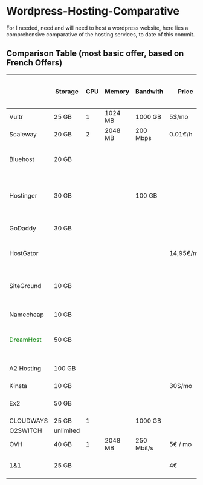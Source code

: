 # Wordpress-Hosting-Comparative

For I needed, need and will need to host a wordpress website, here lies a comprehensive comparative of the hosting services, to date of this commit.

## Comparison Table (most basic offer, based on French Offers)

|            | Storage   | CPU | Memory  | Bandwith   | Price     | Total / month (+20% vat) | Price 1 year (w/ discount)                                         | Price 2 year (w/ discount)       |
|------------|-----------|-----|---------|------------|-----------|--------------------------|--------------------------------------------------------------------|----------------------------------|
| Vultr      | 25 GB     | 1   | 1024 MB | 1000 GB    | 5$/mo     | 6$                       | 72$                                                                | 144€                             |
| Scaleway   | 20 GB     | 2   | 2048 MB | 200 Mbps   | 0.01€/h   | 7,30€                    | 87,60€                                                             | 175.2€                           |
| Bluehost   | 20 GB     |     |         |            |           | 17.01€                   | 4.22€ / mo (50.66€)                                                | 3.37€ / mo (80.85€ / 2yr)        |
| Hostinger  | 30 GB     |     |         | 100 GB     |           | 7.99$                    | 3,59€ / mo (43.8 + 20% = 51.70€)                                   | 2.59€ / mo (62,16 € + 20%) 74.59 |
| GoDaddy    | 30 GB     |     |         |            |           | 8,39€                    | 1.20€ /mo (14.40€)                                                 | 3.85€ / mo (92.40€)              |
| HostGator  |           |     |         |            | 14,95€/mo | 14,95€                   | 3.95$ / mo (50.53€)                                                | 3.45$ / mo (88.27 $)             |
| SiteGround | 10 GB     |     |         |            |           | 12.99 €                  | 5.99$ / mo (Subtotal:EUR71.88 ;VAT at 20%:EUR14.38 ; TOTAL:86.26€) | 258€ / 2y                        |
| Namecheap  | 10 GB     |     |         |            |           | 3.26 €                   | €19.25 (renewal at 25.13€)                                         | 44.38€                           |
| <span style="color:green">DreamHost</span>  | 50 GB     |     |         |            |           | 4.95$                    | 2.95$ / mo (35.4$)                                                 | Ntg for 2 year, but 3y = 93.24$  |
| A2 Hosting | 100 GB    |     |         |            |           | 10.99$                   | €70.56 (€90.75 EUR -  (promo) €-20.19 EUR)                         | 3y = 107.64                      |
| Kinsta     | 10 GB     |     |         |            | 30$/mo    |                          | 300$                                                               |                                  |
| Ex2        | 50 GB     |     |         |            |           | 7.99€                    | 5.49€ / mo (65.88€)                                                | 3 yrs = 4.49€ / yr (161.64€)     |
| CLOUDWAYS  | 25 GB     | 1   |         | 1000 GB    |           | 10$                      | 120$                                                               |                                  |
| O2SWITCH   | unlimited |     |         |            |           |                          | 60$                                                                | 120$                             |
| OVH        | 40 GB     | 1   | 2048 MB | 250 Mbit/s | 5€ / mo   | 6€                       | 52.44€                                                             | 96.90€                           |
| 1&1        | 25 GB     |     |         |            | 4€        | 5€                       | 28.8€ (12*2)                                                       | 88.8€ (28.8 + 4x12)              |
